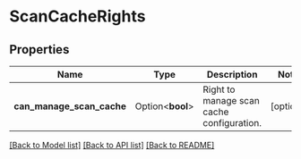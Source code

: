 # ScanCacheRights

## Properties

Name | Type | Description | Notes
------------ | ------------- | ------------- | -------------
**can_manage_scan_cache** | Option<**bool**> | Right to manage scan cache configuration. | [optional]

[[Back to Model list]](../README.md#documentation-for-models) [[Back to API list]](../README.md#documentation-for-api-endpoints) [[Back to README]](../README.md)



